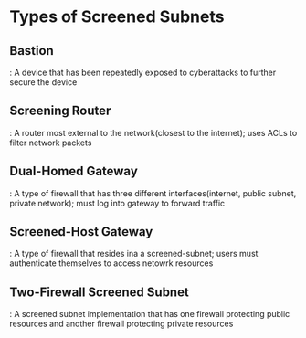 
# Types of Screened Subnets


## Bastion
 : A device that has been repeatedly exposed to cyberattacks to further secure the device


## Screening Router
 : A router most external to the network(closest to the internet); uses ACLs to filter network packets


## Dual-Homed Gateway
 : A type of firewall that has three different interfaces(internet, public subnet, private network); must log into gateway to forward traffic


## Screened-Host Gateway
 : A type of firewall that resides ina a screened-subnet; users must authenticate themselves to access netowrk resources


## Two-Firewall Screened Subnet
 : A screened subnet implementation that has one firewall protecting public resources and another firewall protecting private resources


